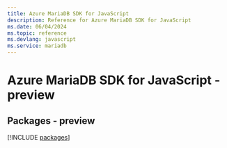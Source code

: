 ```yaml
---
title: Azure MariaDB SDK for JavaScript
description: Reference for Azure MariaDB SDK for JavaScript
ms.date: 06/04/2024
ms.topic: reference
ms.devlang: javascript
ms.service: mariadb
---
```

# Azure MariaDB SDK for JavaScript - preview
## Packages - preview
[!INCLUDE [packages](mariadb-index.md)]